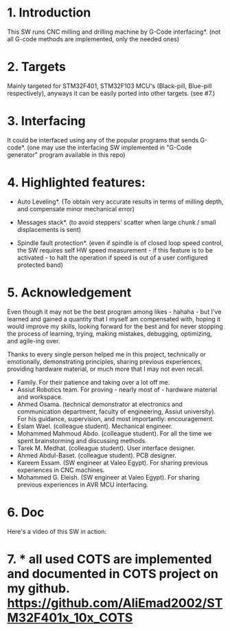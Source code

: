 # 1. Introduction
This SW runs CNC milling and drilling machine by G-Code interfacing*.
(not all G-code methods are implemented, only the needed ones)

# 2. Targets
Mainly targeted for STM32F401, STM32F103 MCU's (Black-pill, Blue-pill respectively), anyways it can be easily ported into other
targets. (see #7.)

# 3. Interfacing
It could be interfaced using any of the popular programs that sends G-code*.
(one may use the interfacing SW implemented in "G-Code generator" program available in this repo)

# 4. Highlighted features:
  - Auto Leveling*. (To obtain very accurate results in terms of milling depth, 
    and compensate minor mechanical error)
    
  - Messages stack*. (to avoid steppers' scatter when large chunk / small displacements is sent)
  
  - Spindle fault protection*. (even if spindle is of closed loop speed control,
    the SW requires self HW speed measurement - if this feature is to be activated -
    to halt the operation if speed is out of a user configured protected band)
  
  # 5. Acknowledgement
  Even though it may not be the best program among likes - hahaha - but I've learned and gained a quantity that I
  myself am compensated with, hoping it would improve my skills, looking forward for the best and for never stopping
  the process of learning, trying, making mistakes, debugging, optimizing, and agile-ing over.

  Thanks to every single person helped me in this project, technically or emotionally, demonstrating principles,
  sharing previous experiences, providing hardware material, or much more that I may not even recall.
  -	Family.                 For their patience and taking over a lot off me.
  -	Assiut Robotics team.   For proving - nearly most of - hardware material and workspace.
  -	Ahmed Osama.            (technical demonstrator at electronics and communication department, faculty of
                            engineering, Assiut university). For his guidance, supervision, and most importantly:
                            encouragement.
  -	Eslam Wael.             (colleague student). Mechanical engineer.
  -	Mohammed Mahmoud Abdo.  (colleague student). For all the time we spent brainstorming and discussing methods.
  -	Tarek M. Medhat.        (colleague student). User interface designer.
  -	Ahmed Abdul-Baset.      (colleague student). PCB designer.
  -	Kareem Essam.           (SW engineer at Valeo Egypt). For sharing previous experiences in CNC machines.
  -	Mohammed G. Eleish.     (SW engineer at Valeo Egypt). For sharing previous experiences in AVR MCU interfacing.
   # 6. Doc
   Here's a video of this SW in action:
   
   # 7. * all used COTS are implemented and documented in COTS project on my github. https://github.com/AliEmad2002/STM32F401x_10x_COTS
